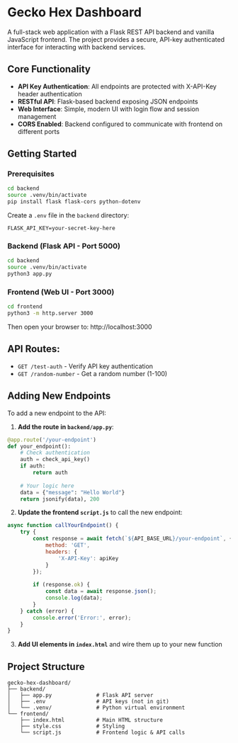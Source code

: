 # Gecko Hex Dashboard

A full-stack web application with a Flask REST API backend and vanilla JavaScript frontend. The project provides a secure, API-key authenticated interface for interacting with backend services.

## Core Functionality

- **API Key Authentication**: All endpoints are protected with X-API-Key header authentication
- **RESTful API**: Flask-based backend exposing JSON endpoints
- **Web Interface**: Simple, modern UI with login flow and session management
- **CORS Enabled**: Backend configured to communicate with frontend on different ports

## Getting Started

### Prerequisites
```bash
cd backend
source .venv/bin/activate
pip install flask flask-cors python-dotenv
```

Create a `.env` file in the `backend` directory:
```
FLASK_API_KEY=your-secret-key-here
```

### Backend (Flask API - Port 5000)
```bash
cd backend
source .venv/bin/activate
python3 app.py
```

### Frontend (Web UI - Port 3000)
```bash
cd frontend
python3 -m http.server 3000
```

Then open your browser to: http://localhost:3000

## API Routes:

- `GET /test-auth` - Verify API key authentication
- `GET /random-number` - Get a random number (1-100)

## Adding New Endpoints

To add a new endpoint to the API:

1. **Add the route in `backend/app.py`**:
```python
@app.route('/your-endpoint')
def your_endpoint():
    # Check authentication
    auth = check_api_key()
    if auth:
        return auth
    
    # Your logic here
    data = {"message": "Hello World"}
    return jsonify(data), 200
```

2. **Update the frontend `script.js`** to call the new endpoint:
```javascript
async function callYourEndpoint() {
    try {
        const response = await fetch(`${API_BASE_URL}/your-endpoint`, {
            method: 'GET',
            headers: {
                'X-API-Key': apiKey
            }
        });
        
        if (response.ok) {
            const data = await response.json();
            console.log(data);
        }
    } catch (error) {
        console.error('Error:', error);
    }
}
```

3. **Add UI elements in `index.html`** and wire them up to your new function

## Project Structure

```
gecko-hex-dashboard/
├── backend/
│   ├── app.py              # Flask API server
│   ├── .env                # API keys (not in git)
│   └── .venv/              # Python virtual environment
└── frontend/
    ├── index.html          # Main HTML structure
    ├── style.css           # Styling
    └── script.js           # Frontend logic & API calls
```
